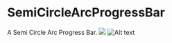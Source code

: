 # SemiCircleArcProgressBar
A Semi Circle Arc Progress Bar.
[![](https://jitpack.io/v/hadibtf/SemiCircleArcProgressBar.svg)](https://jitpack.io/#hadibtf/SemiCircleArcProgressBar)
![Alt text](relative/DemoSC/1.png?raw=true "Optional Title")

